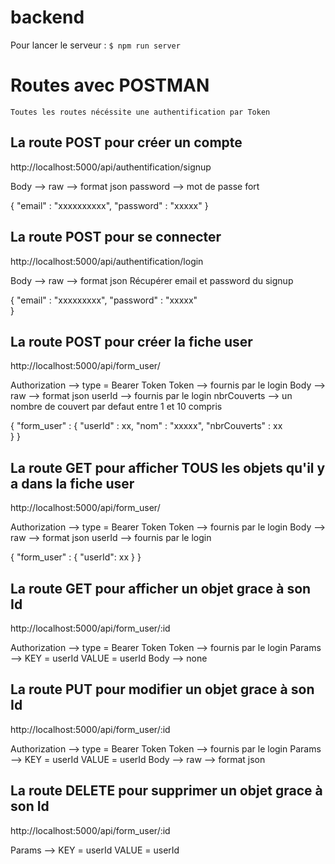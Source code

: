 # backend

Pour lancer le serveur : `$ npm run server`

# Routes avec POSTMAN

    Toutes les routes nécéssite une authentification par Token

## La route POST pour créer un compte

http://localhost:5000/api/authentification/signup

Body --> raw --> format json
password --> mot de passe fort

{
"email" : "xxxxxxxxxx",
"password" : "xxxxx"
}

## La route POST pour se connecter

http://localhost:5000/api/authentification/login

Body --> raw --> format json
Récupérer email et password du signup

{
"email" : "xxxxxxxxx",
"password" : "xxxxx"  
}

## La route POST pour créer la fiche user

http://localhost:5000/api/form_user/

Authorization --> type = Bearer Token
Token --> fournis par le login
Body --> raw --> format json
userId --> fournis par le login
nbrCouverts --> un nombre de couvert par defaut entre 1 et 10 compris

{
"form_user" : {
"userId" : xx,
"nom" : "xxxxx",
"nbrCouverts" : xx  
 }
}

## La route GET pour afficher TOUS les objets qu'il y a dans la fiche user

http://localhost:5000/api/form_user/

Authorization --> type = Bearer Token
Token --> fournis par le login
Body --> raw --> format json
userId --> fournis par le login

{
"form_user" : {
"userId": xx
}
}

## La route GET pour afficher un objet grace à son Id

http://localhost:5000/api/form_user/:id

Authorization --> type = Bearer Token
Token --> fournis par le login
Params --> KEY = userId
VALUE = userId
Body --> none

## La route PUT pour modifier un objet grace à son Id

http://localhost:5000/api/form_user/:id

Authorization --> type = Bearer Token
Token --> fournis par le login
Params --> KEY = userId
VALUE = userId
Body --> raw --> format json

## La route DELETE pour supprimer un objet grace à son Id

http://localhost:5000/api/form_user/:id

Params --> KEY = userId
VALUE = userId
